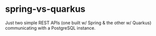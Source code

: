 # spring-vs-quarkus
Just two simple REST APIs (one built w/ Spring &amp; the other w/ Quarkus) communicating with a PostgreSQL instance.
